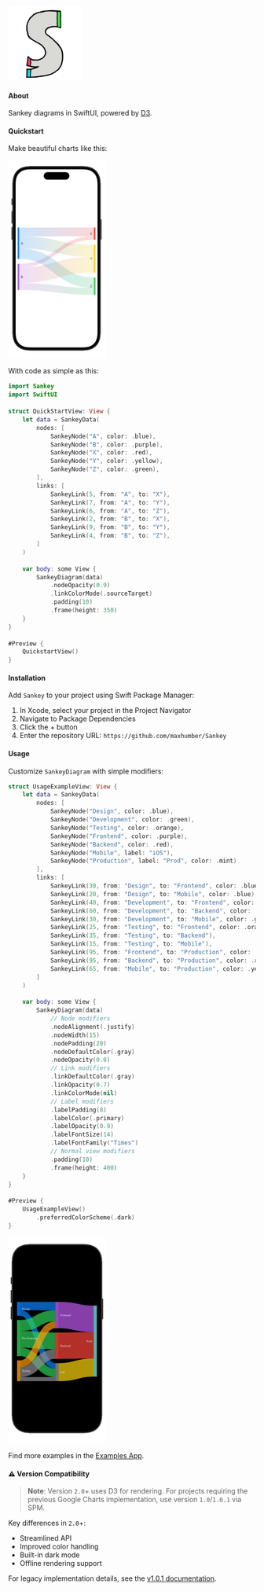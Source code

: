 <img src="Images/logo.png" width="150px" alt="logo"/>

#### About

Sankey diagrams in SwiftUI, powered by [D3](https://github.com/d3/d3-sankey).

#### Quickstart

Make beautiful charts like this:

<img src="Images/quickstart.png" width="200px" alt="quickstart"/>

With code as simple as this:

```swift
import Sankey
import SwiftUI

struct QuickStartView: View {
    let data = SankeyData(
        nodes: [
            SankeyNode("A", color: .blue),
            SankeyNode("B", color: .purple),
            SankeyNode("X", color: .red),
            SankeyNode("Y", color: .yellow),
            SankeyNode("Z", color: .green),
        ],
        links: [
            SankeyLink(5, from: "A", to: "X"),
            SankeyLink(7, from: "A", to: "Y"),
            SankeyLink(6, from: "A", to: "Z"),
            SankeyLink(2, from: "B", to: "X"),
            SankeyLink(9, from: "B", to: "Y"),
            SankeyLink(4, from: "B", to: "Z"),
        ]
    )
    
    var body: some View {
        SankeyDiagram(data)
            .nodeOpacity(0.9)
            .linkColorMode(.sourceTarget)
            .padding(10)
            .frame(height: 350)
    }
}

#Preview {
    QuickstartView()
}
```

#### Installation

Add `Sankey` to your project using Swift Package Manager:

1. In Xcode, select your project in the Project Navigator
2. Navigate to Package Dependencies
3. Click the + button
4. Enter the repository URL: `https://github.com/maxhumber/Sankey`

#### Usage

Customize `SankeyDiagram` with simple modifiers:

```swift
struct UsageExampleView: View {
    let data = SankeyData(
        nodes: [
            SankeyNode("Design", color: .blue),
            SankeyNode("Development", color: .green),
            SankeyNode("Testing", color: .orange),
            SankeyNode("Frontend", color: .purple),
            SankeyNode("Backend", color: .red),
            SankeyNode("Mobile", label: "iOS"),
            SankeyNode("Production", label: "Prod", color: .mint)
        ],
        links: [
            SankeyLink(30, from: "Design", to: "Frontend", color: .blue),
            SankeyLink(20, from: "Design", to: "Mobile", color: .blue),
            SankeyLink(40, from: "Development", to: "Frontend", color: .green),
            SankeyLink(60, from: "Development", to: "Backend", color: .green),
            SankeyLink(30, from: "Development", to: "Mobile", color: .green),
            SankeyLink(25, from: "Testing", to: "Frontend", color: .orange),
            SankeyLink(35, from: "Testing", to: "Backend"),
            SankeyLink(15, from: "Testing", to: "Mobile"),
            SankeyLink(95, from: "Frontend", to: "Production", color: .purple),
            SankeyLink(95, from: "Backend", to: "Production", color: .red),
            SankeyLink(65, from: "Mobile", to: "Production", color: .yellow)
        ]
    )
    
    var body: some View {
        SankeyDiagram(data)
            // Node modifiers
            .nodeAlignment(.justify)
            .nodeWidth(15)
            .nodePadding(20)
            .nodeDefaultColor(.gray)
            .nodeOpacity(0.8)
            // Link modifiers
            .linkDefaultColor(.gray)
            .linkOpacity(0.7)
            .linkColorMode(nil)
            // Label modifiers
            .labelPadding(8)
            .labelColor(.primary)
            .labelOpacity(0.9)
            .labelFontSize(14)
            .labelFontFamily("Times")
            // Normal view modifiers
            .padding(10)
            .frame(height: 400)
    }
}

#Preview {
    UsageExampleView()
        .preferredColorScheme(.dark)
}
```

<img src="Images/usage.png" alt="usage" width="200px"/>

Find more examples in the [Examples App](Examples/Examples/ExamplesApp.swift).

#### ⚠️ Version Compatibility

> **Note**: Version `2.0`+ uses D3 for rendering. For projects requiring the previous Google Charts implementation, use version `1.0`/`1.0.1` via SPM.

Key differences in `2.0`+:
- Streamlined API
- Improved color handling
- Built-in dark mode
- Offline rendering support

For legacy implementation details, see the [v1.0.1 documentation](https://github.com/maxhumber/Sankey/blob/1.0.1/README.md#quickstart).
